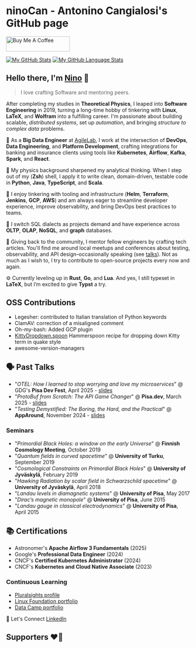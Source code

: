 # ninoCan - Anto**nino Can**gialosi's GitHub page 

<a href="https://www.buymeacoffee.com/ninocan" target="_blank"><img src="https://cdn.buymeacoffee.com/buttons/default-yellow.png" alt="Buy Me A Coffee" height="41" width="174"></a>

[![My GitHub Stats](https://github-readme-stats.vercel.app/api/?username=ninoCan&count_private=true&include_all_commits=true&theme=tokyonight&showicons=true)]()
[![My GitHub Language Stats](https://github-readme-stats.vercel.app/api/top-langs/?username=ninoCan&count_private=true&langs_count=10&theme=dracula&layout=compact)]()

<h2>Hello there, I'm <u>Nino</u> 👋</h2>
 
> I love crafting Software and mentoring peers.

After completing my studies in **Theoretical Physics**, I leaped into **Software Engineering** in 2019,
turning a long-time hobby of tinkering with **Linux**, **LaTeX**, and **Wolfram** into a fulfilling career.
I'm passionate about building scalable, _distributed systems_, set up _automation_, and bringing _structure to complex data_ problems.

💼 As a **Big Data Engineer** at [AgileLab](https://www.agilelab.it/), I work at the intersection of **DevOps**, **Data Engineering**, and **Platform Development**, crafting integrations for banking and insurance clients using tools like **Kubernetes**, **Airflow**, **Kafka**, **Spark**, and **React**.

🧠 My physics background sharpened my analytical thinking. When I step out of my (**Zsh**) shell, I apply it to write clean, domain-driven, testable code in **Python**, **Java**, **TypeScript**, and **Scala**.

🚀 I enjoy tinkering with tooling and infrastructure (**Helm**, **Terraform**, **Jenkins**, **GCP**, **AWS**) and am always eager to streamline developer experience, improve observability, and bring DevOps best practices to teams.

🧪 I switch SQL dialects as projects demand and have experience across **OLTP**, **OLAP**, **NoSQL**, and **graph** databases.

🎤 Giving back to the community, I mentor fellow engineers by crafting tech articles. You'll find me around local meetups and conferences about testing, observability, and API design–occasionally speaking (see [talks](#-past-talks)). Not as much as I wish to, I try to contribute to open-source projects every now and again.

⚙️ Currently leveling up in **Rust**, **Go**, and **Lua**. And yes, I still typeset in **LaTeX**, but I’m excited to give **Typst** a try.

## OSS Contributions

- Legesher: contributed to Italian translation of Python keywords
- ClamAV: correction of a misaligned comment 
- Oh-my-bash: Added GCP plugin
- [KittyDropdown.spoon](https://github.com/ninoCan/KittyDropdown.spoon) Hammerspoon recipe for dropping down Kitty term in quake style
- awesome-version-managers 

## 🗣 Past Talks

- "_OTEL: How I learned to stop worrying and love my microservices_" @ GDG's **Pisa Dev Fest**, April 2025 - [slides](https://ninocan.github.io/talk-otel/)
- "_ProtoBuf from Scratch: The API Game Changer_" @ **Pisa.dev**, March 2025 - [slides](https://ninocan.github.io/talk-protobuf-from-scratch/)
- "_Testing Demystified: The Boring, the Hard, and the Practical_" @ **AppAround**, November 2024 - [slides](https://ninocan.github.io/talk-testing-demystified/)

### Seminars

- "_Primordial Black Holes: a window on the early Universe_" @ **Finnish Cosmology Meeting**, October 2019
- "_Quantum fields in curved spacetime_" @ **University of Turku**, September 2019
- "_Cosmological Constraints on Primordial Black Holes_" @ **University of Jyväskylä**, February 2019
- "_Hawking Radiation by scalar field in Schwarzschild spacetime_" @ **University of Jyväskylä**, April 2018
- "_Landau levels in diamagnetic systems_" @ **University of Pisa**, May 2017
- "_Dirac’s magnetic monopole_" @ **University of Pisa**, June 2015
- "_Landau gauge in classical electrodynamics_" @ **University of Pisa**, April 2015

## 📚 Certifications

- Astronomer's **Apache Airflow 3 Fundamentals** (2025)
- Google's **Professional Data Engineer** (2024)
- CNCF's **Certified Kubernetes Administrator** (2024)
- CNCF's **Kubernetes and Cloud Native Associate** (2023)

### Continuous Learning
- [Pluralsights profile](https://app.pluralsight.com/profile/nino-cangialosi)
- [Linux Foundation portfolio](https://openprofile.dev/profile/ninocan)
- [Data Camp portfolio](https://www.datacamp.com/portfolio/ninocangialosi)


🔗 Let's Connect
[LinkedIn](https://linkedin.com/in/antonino.cangialosi)

## Supporters ❤️‍🔥

<!--START_SECTION:buy-me-a-coffee-->
<!--END_SECTION:buy-me-a-coffe-->

